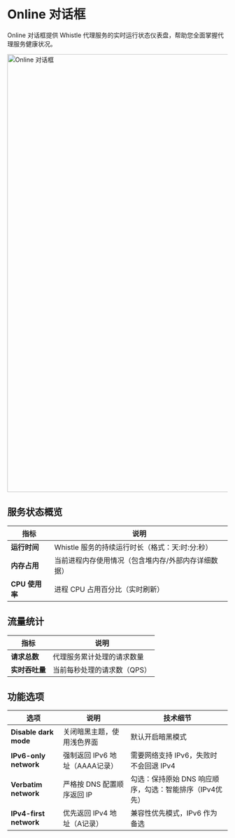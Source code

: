 # Online 对话框

Online 对话框提供 Whistle 代理服务的实时运行状态仪表盘，帮助您全面掌握代理服务健康状况。

<img src="/img/online.png" alt="Online 对话框" width="1000" />

## 服务状态概览

| 指标           | 说明                                                |
| -------------- | --------------------------------------------------- |
| **运行时间**   | Whistle 服务的持续运行时长（格式：天:时:分:秒）     |
| **内存占用**   | 当前进程内存使用情况（包含堆内存/外部内存详细数据） |
| **CPU 使用率** | 进程 CPU 占用百分比（实时刷新）                     |

## 流量统计

| 指标           | 说明                                        |
| -------------- | ------------------------------------------- |
| **请求总数**   | 代理服务累计处理的请求数量                  |
| **实时吞吐量** | 当前每秒处理的请求数（QPS）                 |


## 功能选项

| 选项  | 说明 | 技术细节 |
| ---- | ---- | -------- |
| **Disable dark mode** | 关闭暗黑主题，使用浅色界面 | 默认开启暗黑模式 |
| **IPv6-only network** | 强制返回 IPv6 地址（AAAA记录） | 需要网络支持 IPv6，失败时不会回退 IPv4 |
| **Verbatim network** | 严格按 DNS 配置顺序返回 IP | 勾选：保持原始 DNS 响应顺序，勾选：智能排序（IPv4优先） |
| **IPv4-first network** | 优先返回 IPv4 地址（A记录） | 兼容性优先模式，IPv6 作为备选 |
